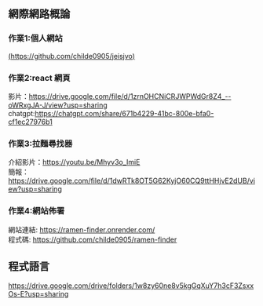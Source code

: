 ## 網際網路概論
### 作業1:個人網站

[(https://github.com/childe0905/jeisjvo)](https://childe0905.github.io/jeisjvo/)

### 作業2:react 網頁

影片：https://drive.google.com/file/d/1zrnOHCNiCRJWPWdGr8Z4_--oWRxgJA-J/view?usp=sharing
chatgpt:https://chatgpt.com/share/671b4229-41bc-800e-bfa0-cf1ec27976b1

### 作業3:拉麵尋找器
介紹影片：https://youtu.be/Mhyv3o_ImiE  
簡報：https://drive.google.com/file/d/1dwRTk8OT5G62KyjO60CQ9ttHHjvE2dUB/view?usp=sharing

### 作業4:網站佈署
網站連結: https://ramen-finder.onrender.com/  
程式碼: https://github.com/childe0905/ramen-finder
## 程式語言
https://drive.google.com/drive/folders/1w8zy60ne8v5kgGqXuY7h3cF3ZsxxOs-E?usp=sharing
